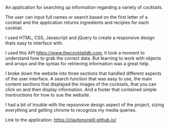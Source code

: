 An application for searching up information regarding a variety of cocktails.

The user can input full names or search based on the first letter of a cocktail 
and the application returns ingredients and recipies for each cocktail.


I used HTML, CSS, Javascript and jQuery to create a responsive design thats 
easy to interface with.

I used this API https://www.thecocktaildb.com, it took a moment to understand how to grab the correct data.
But learning to work with objects and arrays and the syntax for retrieving information was a great help.

I broke down the website into three sections that handled different aspects of the 
user interface. A search function that was easy to use, the main content sections that 
displayed the images of the cocktails, that you can click on and then display information.
And a footer that contained simple insntructions for how to sue the website.

I had a bit of trouble with the repsonsive design aspect of the project, sizing everything and getting 
chrome to recognize my media queries.


Link to the application: https://claytononeill.github.io/
